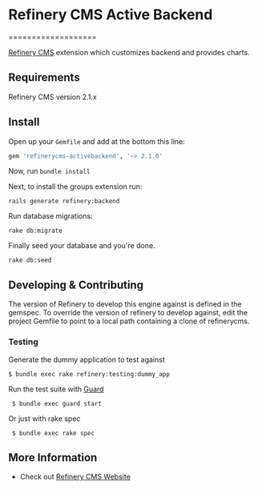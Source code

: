 # Refinery CMS Active Backend
===================

[Refinery CMS](http://refinerycms.com) extension which customizes backend and provides charts.


## Requirements

Refinery CMS version 2.1.x

## Install

Open up your ``Gemfile`` and add at the bottom this line:

```ruby
gem 'refinerycms-activebackend', '~> 2.1.0'
```

Now, run ``bundle install``

Next, to install the groups extension run:

    rails generate refinery:backend

Run database migrations:

    rake db:migrate

Finally seed your database and you're done.

    rake db:seed

## Developing & Contributing

The version of Refinery to develop this engine against is defined in the gemspec. To override the version of refinery to develop against, edit the project Gemfile to point to a local path containing a clone of refinerycms.

### Testing

Generate the dummy application to test against

    $ bundle exec rake refinery:testing:dummy_app

Run the test suite with [Guard](https://github.com/guard/guard)

     $ bundle exec guard start

Or just with rake spec

     $ bundle exec rake spec

## More Information

* Check out [Refinery CMS Website](http://refinerycms.com/)